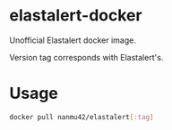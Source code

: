 # elastalert-docker

Unofficial Elastalert docker image.

Version tag corresponds with Elastalert's.

# Usage

```bash
docker pull nanmu42/elastalert[:tag]
```
